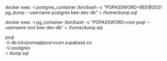 docker exec -i postgres_container /bin/bash -c "PGPASSWORD=BEE@2021 pg_dump --username postgres bee-dev-db" > /home/dump.sql

docker exec -i pg_container /bin/bash -c "PGPASSWORD=root psql --username root bee-dev-db" < /home/dump.sql


psql \
-h db.lckvjvsmqajiposrvvum.supabase.co \
-U postgres \
< dump.sql